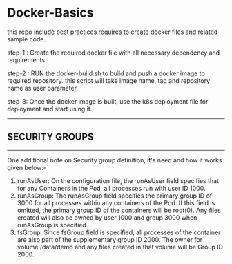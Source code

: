 # Docker-Basics
this repo include best practices requires to create docker files and related sample code.

step-1 : Create the required docker file with all necessary dependency and requirements.

step-2 : RUN the docker-build.sh to build and push a docker image to required repository. this script will take image name, tag and repository name as user parameter.

step-3: Once the docker image is built, use the k8s deployment file for deployment and start using it.

--------------------
## SECURITY GROUPS
--------------------
One additional note on Security group definition, it's need and how it works given below:-

1. runAsUser: On the configuration file, the runAsUser field specifies that for any Containers in the Pod, all processes run with user ID 1000. 
2. runAsGroup: The runAsGroup field specifies the primary group ID of 3000 for all processes within any containers of the Pod. If this field is omitted, the primary group ID of the containers will be root(0). Any files created will also be owned by user 1000 and group 3000 when runAsGroup is specified. 
3. fsGroup: Since fsGroup field is specified, all processes of the container are also part of the supplementary group ID 2000. The owner for volume /data/demo and any files created in that volume will be Group ID 2000.
